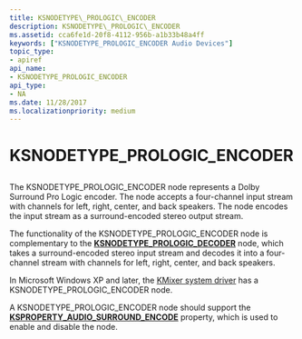 ```yaml
---
title: KSNODETYPE\_PROLOGIC\_ENCODER
description: KSNODETYPE\_PROLOGIC\_ENCODER
ms.assetid: cca6fe1d-20f8-4112-956b-a1b33b48a4ff
keywords: ["KSNODETYPE_PROLOGIC_ENCODER Audio Devices"]
topic_type:
- apiref
api_name:
- KSNODETYPE_PROLOGIC_ENCODER
api_type:
- NA
ms.date: 11/28/2017
ms.localizationpriority: medium
---
```


# KSNODETYPE\_PROLOGIC\_ENCODER


## <span id="ddk_ksnodetype_prologic_encoder_ks"></span><span id="DDK_KSNODETYPE_PROLOGIC_ENCODER_KS"></span>


The KSNODETYPE\_PROLOGIC\_ENCODER node represents a Dolby Surround Pro Logic encoder. The node accepts a four-channel input stream with channels for left, right, center, and back speakers. The node encodes the input stream as a surround-encoded stereo output stream.

The functionality of the KSNODETYPE\_PROLOGIC\_ENCODER node is complementary to the [**KSNODETYPE\_PROLOGIC\_DECODER**](ksnodetype-prologic-decoder.md) node, which takes a surround-encoded stereo input stream and decodes it into a four-channel stream with channels for left, right, center, and back speakers.

In Microsoft Windows XP and later, the [KMixer system driver](https://msdn.microsoft.com/library/windows/hardware/ff537039#kmixer-system-driver) has a KSNODETYPE\_PROLOGIC\_ENCODER node.

A KSNODETYPE\_PROLOGIC\_ENCODER node should support the [**KSPROPERTY\_AUDIO\_SURROUND\_ENCODE**](ksproperty-audio-surround-encode.md) property, which is used to enable and disable the node.

 

 






